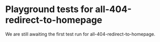 # Playground tests for all-404-redirect-to-homepage
We are still awaiting the first test run for all-404-redirect-to-homepage.
